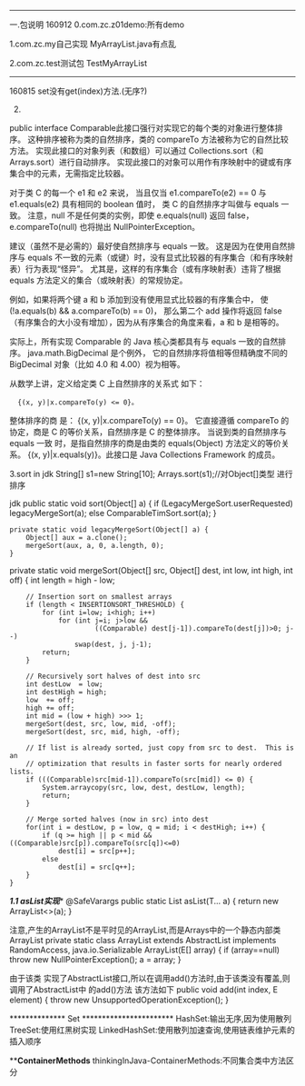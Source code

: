 ********************
一.包说明
160912
0.com.zc.z01demo:所有demo

1.com.zc.my自己实现
MyArrayList.java有点乱

2.com.zc.test测试包
TestMyArrayList



*****************************
160815
set没有get(index)方法.(无序?)

2.
public interface Comparable<T>此接口强行对实现它的每个类的对象进行整体排序。
这种排序被称为类的自然排序，类的 compareTo 方法被称为它的自然比较方法。
实现此接口的对象列表（和数组）可以通过 Collections.sort（和 Arrays.sort）进行自动排序。
实现此接口的对象可以用作有序映射中的键或有序集合中的元素，无需指定比较器。

对于类 C 的每一个 e1 和 e2 来说，
当且仅当 e1.compareTo(e2) == 0 与 e1.equals(e2) 具有相同的 boolean 值时，
类 C 的自然排序才叫做与 equals 一致。
注意，null 不是任何类的实例，即使 e.equals(null) 返回 false，
e.compareTo(null) 也将抛出 NullPointerException。

建议（虽然不是必需的）最好使自然排序与 equals 一致。
这是因为在使用自然排序与 equals 不一致的元素（或键）时，没有显式比较器的有序集合（和有序映射表）行为表现“怪异”。
尤其是，这样的有序集合（或有序映射表）违背了根据 equals 方法定义的集合（或映射表）的常规协定。

例如，如果将两个键 a 和 b 添加到没有使用显式比较器的有序集合中，
使 (!a.equals(b) && a.compareTo(b) == 0)，
那么第二个 add 操作将返回 false（有序集合的大小没有增加），因为从有序集合的角度来看，a 和 b 是相等的。

实际上，所有实现 Comparable 的 Java 核心类都具有与 equals 一致的自然排序。
java.math.BigDecimal 是个例外，
它的自然排序将值相等但精确度不同的 BigDecimal 对象（比如 4.0 和 4.00）视为相等。

从数学上讲，定义给定类 C 上自然排序的关系式 如下：

      {(x, y)|x.compareTo(y) <= 0}。
整体排序的商 是：
      {(x, y)|x.compareTo(y) == 0}。
它直接遵循 compareTo 的协定，商是 C 的等价关系，自然排序是 C 的整体排序。
当说到类的自然排序与 equals 一致 时，是指自然排序的商是由类的 equals(Object) 方法定义的等价关系。
    {(x, y)|x.equals(y)}。此接口是 Java Collections Framework 的成员。 


3.sort in jdk
String[] s1=new String[10];
Arrays.sort(s1);//对Object[]类型 进行排序

jdk
  public static void sort(Object[] a) {
        if (LegacyMergeSort.userRequested)
            legacyMergeSort(a);
        else
            ComparableTimSort.sort(a);
    }
    
  
    private static void legacyMergeSort(Object[] a) {
        Object[] aux = a.clone();
        mergeSort(aux, a, 0, a.length, 0);
    }
    


 private static void mergeSort(Object[] src,
                                  Object[] dest,
                                  int low,
                                  int high,
                                  int off) {
        int length = high - low;

        // Insertion sort on smallest arrays
        if (length < INSERTIONSORT_THRESHOLD) {
            for (int i=low; i<high; i++)
                for (int j=i; j>low &&
                         ((Comparable) dest[j-1]).compareTo(dest[j])>0; j--)
                    swap(dest, j, j-1);
            return;
        }

        // Recursively sort halves of dest into src
        int destLow  = low;
        int destHigh = high;
        low  += off;
        high += off;
        int mid = (low + high) >>> 1;
        mergeSort(dest, src, low, mid, -off);
        mergeSort(dest, src, mid, high, -off);

        // If list is already sorted, just copy from src to dest.  This is an
        // optimization that results in faster sorts for nearly ordered lists.
        if (((Comparable)src[mid-1]).compareTo(src[mid]) <= 0) {
            System.arraycopy(src, low, dest, destLow, length);
            return;
        }

        // Merge sorted halves (now in src) into dest
        for(int i = destLow, p = low, q = mid; i < destHigh; i++) {
            if (q >= high || p < mid && ((Comparable)src[p]).compareTo(src[q])<=0)
                dest[i] = src[p++];
            else
                dest[i] = src[q++];
        }
    }
      

***************1.1 asList实现****************
 @SafeVarargs
public static <T> List<T> asList(T... a) {
    return new ArrayList<>(a);
}

注意,产生的ArrayList不是平时见的ArrayList,而是Arrays中的一个静态内部类ArrayList
 private static class ArrayList<E> extends AbstractList<E>
        implements RandomAccess, java.io.Serializable
ArrayList(E[] array) {
    if (array==null)
        throw new NullPointerException();
    a = array;
}

由于该类 实现了AbstractList接口,所以在调用add()方法时,由于该类没有覆盖,则调用了AbstractList中
的add()方法
该方法如下
public void add(int index, E element) {
    throw new UnsupportedOperationException();
}


**************  Set ***********************
HashSet:输出无序,因为使用散列
TreeSet:使用红黑树实现
LinkedHashSet:使用散列加速查询,使用链表维护元素的插入顺序


**************ContainerMethods************
thinkingInJava-ContainerMethods:不同集合类中方法区分


